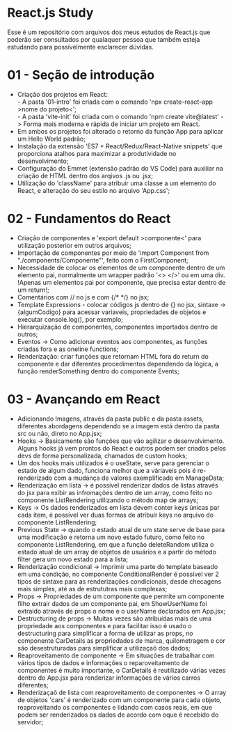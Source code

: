 # React.js Study
Esse é um repositório com arquivos dos meus estudos de React.js que poderão ser consultados por qualaquer pessoa que também esteja estudando para possivelmente esclarecer dúvidas.

# 01 - Seção de introdução
- Criação dos projetos em React: <br>- A pasta '01-intro' foi criada com o comando 'npx create-react-app >nome do projeto<';<br>
                                  - A pasta 'vite-init' foi criada com o comando 'npm create vite@latest' -> Forma mais moderna e rápida de iniciar um projeto em React.
- Em ambos os projetos foi alterado o retorno da função App para aplicar um Hello World padrão;
- Instalação da extensão 'ES7 + React/Redux/React-Native snippets' que proporciona atalhos para maximizar a produtividade no desenvolvimento;
- Configuração do Emmet (extensão padrão do VS Code) para auxiliar na criação de HTML dentro dos arqivos .js ou .jsx;
- Utilização do 'className' para atribuir uma classe a um elemento do React, e alteração do seu estilo no arquivo 'App.css';

# 02 - Fundamentos do React
- Criação de componentes e 'export default >componente<' para utilização posterior em outros arquivos;
- Importação de componentes por meio de 'import Component from "./components/Componente"', feito com o FirstComponent;
- Necessidade de colocar os elementos de um componente dentro de um elemento pai, normalmente um wrapper padrão '<> </>' ou em uma div. !Apenas um elementos pai por componente, que precisa estar dentro de um return!;
- Comentários com // no js e com {/* */} no jsx;
- Template Expressions - colocar códigos js dentro de {} no jsx, sintaxe -> {algumCodigo} para acessar variaveis, propriedades de objetos e executar console.log(), por exemplo;
- Hierarquização de componentes, componentes importados dentro de outros;
- Eventos -> Como adicionar eventos aos componentes, as funções criadas fora e as oneline functions;
- Renderização: criar funções que retornam HTML fora do return do componente e dar diferentes procedimentos dependendo da lógica, a função renderSomething dentro do componente Events;

# 03 - Avançando em React
- Adicionando Imagens, através da pasta public e da pasta assets, diferentes abordagens dependendo se a imagem está dentro da pasta src ou não, direto no App.jsx;
- Hooks -> Basicamente são funções que vão agilizar o desenvolvimento. Alguns hooks já vem prontos do React e outros podem ser criados pelos devs de forma personalizada, chamados de custom hooks;
- Um dos hooks mais utilizados é o useState, serve para gerenciar o estado de algum dado, funciona melhor que a váriaveis pois é re-renderizado com a mudança de valores exemplificado em ManageData;
- Renderização em lista -> é possível renderizar dados de listas através do jsx para exibir as infromações dentro de um array, como feito no componente ListRendering utilizando o método map de arrays;
- Keys -> Os dados renderizados em lista devem conter keys únicas par cada item, é possível ver duas formas de atribuir keys no arquivo do componente ListRendering;
- Previous State -> quando o estado atual de um state serve de base para uma modificação e retorna um novo estado futuro, como feito no componente ListRendering, em que a função deleteRandom utiliza o estado atual de um array de objetos de usuários e a partir do método filter gera um novo estado para a lista;
- Renderização condicional -> Imprimir uma parte do template baseado em uma condição, no componente ConditionalRender é possível ver 2 tipos de sintaxe para as renderizações condicionais, desde checagens mais simples, até as de estrututras mais complexas;
- Props -> Propriedades de um componente que permite um componente filho extrair dados de um componente pai, em ShowUserName foi extraido através de props o nome e o userName declarados em App.jsx;
- Destructuring de props -> Muitas vezes são atribuídas mais de uma propriedade aos componentes e para facilitar isso é usado o destructuring para simplificar a forma de utilizar as props, no componente CarDetails as propriedados de marca, quilometragem e cor são desestruturadas para simplificar a utilizaçaõ dos dados;
- Reaproveitamento de componente -> Em situações de trabalhar com vários tipos de dados e informações o reparoveitamento de componentes é muito importante, o CarDetails é reutilizado várias vezes dentro do App.jsx para renderizar informações de vários carros diferentes;
- Renderizaçaõ de lista com reaproveitamento de componentes -> O array de objetos 'cars' é renderizado com um componente para cada objeto, reaproveitando os componentes e lidando com casos reais, em que podem ser renderizados os dados de acordo com oque é recebido do servidor;
